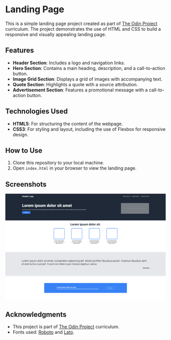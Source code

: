 # Landing Page

This is a simple landing page project created as part of [The Odin Project](https://www.theodinproject.com/) curriculum. The project demonstrates the use of HTML and CSS to build a responsive and visually appealing landing page.

## Features

- **Header Section**: Includes a logo and navigation links.
- **Hero Section**: Contains a main heading, description, and a call-to-action button.
- **Image Grid Section**: Displays a grid of images with accompanying text.
- **Quote Section**: Highlights a quote with a source attribution.
- **Advertisement Section**: Features a promotional message with a call-to-action button.

## Technologies Used

- **HTML5**: For structuring the content of the webpage.
- **CSS3**: For styling and layout, including the use of Flexbox for responsive design.

## How to Use

1. Clone this repository to your local machine.
2. Open `index.html` in your browser to view the landing page.

## Screenshots

![Screenshot of landing page](https://github.com/derekzhao33/LandingPage/blob/main/images/Landing-page-screenshot.png)

## Acknowledgments

- This project is part of [The Odin Project](https://www.theodinproject.com/) curriculum.
- Fonts used: [Roboto](https://fonts.google.com/specimen/Roboto) and [Lato](https://fonts.google.com/specimen/Lato).
